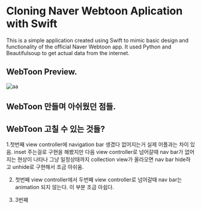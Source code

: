 # Cloning Naver Webtoon Aplication with Swift 

This is a simple application created using Swift to mimic basic design and functionality of the official Naver Webtoon app. It used Python and Beautifulsoup to get actual data from the internet.



## WebToon Preview.


![aa](https://user-images.githubusercontent.com/48948578/111141278-b1ec3c00-85c6-11eb-961a-93fd0fdfda6c.gif)




## WebToon 만들며 아쉬웠던 점들.



## WebToon 고칠 수 있는 것들?

1.첫번째 view controller에 navigation bar 생겼다 없어지는거 실제 어플과는 차이 있음. inset 주는걸로 구현을 해봤지만 다음 view controller로 넘어갈때 nav bar가 없어지는 현상이 나타나 그냥 
일정상태까지 collection view가 올라오면 nav bar hide하고 unhide로 구현해서 조금 아쉬움.

2. 첫번째 view controller에서 두번째 view controller로 넘어갈때 nav bar는 animation 되지 않는다. 이 부분 조금 아쉽다.

3. 3번째


